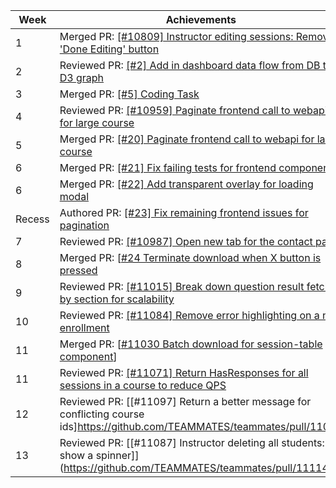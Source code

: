 Week | Achievements
---- | ------------
1 | Merged PR: [[#10809] Instructor editing sessions: Remove 'Done Editing' button](https://github.com/TEAMMATES/teammates/pull/10911)
2 | Reviewed PR: [[#2] Add in dashboard data flow from DB to D3 graph](https://github.com/TEAMMATES/teammates/pull/10911)
3 | Merged PR: [[#5] Coding Task](https://github.com/Derek-Hardy/teammates/pull/5)
4 | Reviewed PR: [[#10959] Paginate frontend call to webapi for large course](https://github.com/TEAMMATES/teammates/pull/10960)
5 | Merged PR: [[#20] Paginate frontend call to webapi for large course](https://github.com/moziliar/teammates/pull/20)
6 | Merged PR: [[#21] Fix failing tests for frontend components](https://github.com/moziliar/teammates/pull/21)
6 | Merged PR: [[#22] Add transparent overlay for loading modal](https://github.com/moziliar/teammates/pull/22)
Recess | Authored PR: [[#23] Fix remaining frontend issues for pagination ](https://github.com/moziliar/teammates/pull/23)
7 | Reviewed PR: [[#10987] Open new tab for the contact page](https://github.com/TEAMMATES/teammates/pull/10991)
8 | Merged PR: [[#24 Terminate download when X button is pressed](https://github.com/moziliar/teammates/pull/24)
9 | Reviewed PR: [[#11015] Break down question result fetch by section for scalability](https://github.com/TEAMMATES/teammates/pull/11017)
10 | Reviewed PR: [[#11084] Remove error highlighting on a new enrollment](https://github.com/TEAMMATES/teammates/pull/11089)
11 | Merged PR: [[#11030 Batch download for session-table component](https://github.com/TEAMMATES/teammates/pull/11066)]
11 | Reviewed PR: [[#11071] Return HasResponses for all sessions in a course to reduce QPS](https://github.com/TEAMMATES/teammates/pull/11077)
12 | Reviewed PR: [[#11097] Return a better message for conflicting course ids]https://github.com/TEAMMATES/teammates/pull/11098
13 | Reviewed PR: [[#11087] Instructor deleting all students: show a spinner]](https://github.com/TEAMMATES/teammates/pull/11114)